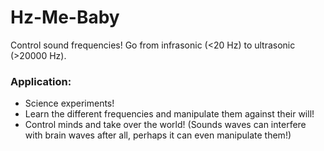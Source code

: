 # Hz-Me-Baby
Control sound frequencies! Go from infrasonic (&lt;20 Hz) to ultrasonic (>20000 Hz).

### Application:
- Science experiments!
- Learn the different frequencies and manipulate them against their will!
- Control minds and take over the world! (Sounds waves can interfere with brain waves after all, perhaps it can even manipulate them!)
